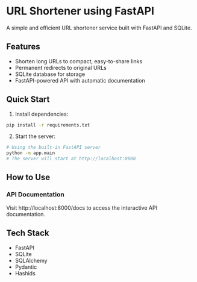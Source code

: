 # URL Shortener using FastAPI

A simple and efficient URL shortener service built with FastAPI and SQLite.

## Features
- Shorten long URLs to compact, easy-to-share links
- Permanent redirects to original URLs
- SQLite database for storage
- FastAPI-powered API with automatic documentation

## Quick Start

1. Install dependencies:
```bash
pip install -r requirements.txt
```

2. Start the server:
```bash
# Using the built-in FastAPI server
python -m app.main
# The server will start at http://localhost:8000
```

## How to Use

### API Documentation
Visit http://localhost:8000/docs to access the interactive API documentation.


## Tech Stack
- FastAPI
- SQLite
- SQLAlchemy
- Pydantic
- Hashids
